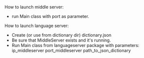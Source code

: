 How to launch middle server:
- run Main class with port as parameter.

How to launch language server:
- Create (or use from dictionary dir) dictionary.json
- Be sure that MiddleServer exists and it's running.
- Run Main class from languageserver package with parameters:
ip_middleserver port_middleserver path_to_json_dictionary
